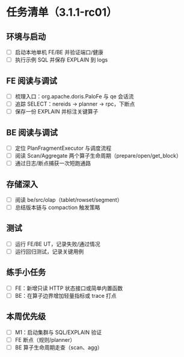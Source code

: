 # 任务清单（3.1.1-rc01）

## 环境与启动
- [ ] 启动本地单机 FE/BE 并验证端口/健康
- [ ] 执行示例 SQL 并保存 EXPLAIN 到 logs

## FE 阅读与调试
- [ ] 梳理入口：org.apache.doris.PaloFe 与 qe 会话流
- [ ] 追踪 SELECT：nereids -> planner -> rpc，下断点
- [ ] 保存一份 EXPLAIN 并标注关键算子

## BE 阅读与调试
- [ ] 定位 PlanFragmentExecutor 与调度流程
- [ ] 阅读 Scan/Aggregate 两个算子生命周期（prepare/open/get_block）
- [ ] 通过日志/断点捕获一次短跑通路

## 存储深入
- [ ] 阅读 be/src/olap（tablet/rowset/segment）
- [ ] 总结版本链与 compaction 触发策略

## 测试
- [ ] 运行 FE/BE UT，记录失败/通过情况
- [ ] 运行回归测试，记录关键用例

## 练手小任务
- [ ] FE：新增只读 HTTP 状态接口或简单内置函数
- [ ] BE：在算子边界增加轻量指标或 trace 打点

## 本周优先级
- [ ] M1：启动集群与 SQL/EXPLAIN 验证
- [ ] FE 断点（规则/planner）
- [ ] BE 算子生命周期走查（scan、agg）
